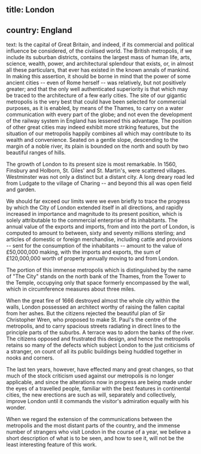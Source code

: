 title: London
----
country: England
----
text: Is the capital of Great Britain, and indeed, if its commercial and political influence be considered, of the civilised world. The British metropolis, if we include its suburban districts, contains the largest mass of human life, arts, science, wealth, power, and architectural splendour that exists, or, in almost all these particulars, that ever has existed in the known annals of mankind. In making this assertion, it should be borne in mind that the power of some ancient cities -- even of Rome herself -- was relatively, but not positively greater; and that the only well authenticated superiority is that which may be traced to the architecture of a few early cities. The site of our gigantic metropolis is the very best that could have been selected for commercial purposes, as it is enabled, by means of the Thames, to carry on a water communication with every part of the globe; and not even the development of the railway system in England has lessened this advantage. The position of other great cities may indeed exhibit more striking features, but the situation of our metropolis happily combines all which may contribute to its wealth and convenience. Seated on a gentle slope, descending to the margin of a noble river, its plain is bounded on the north and south by two beautiful ranges of hills.

The growth of London to its present size is most remarkable. In 1560, Finsbury and Holborn, St. Giles' and St. Martin's, were scattered villages. Westminster was not only a distinct but a distant city. A long dreary road led from Ludgate to the village of Charing -- and beyond this all was open field and garden.

We should far exceed our limits were we even briefly to trace the progress by which the City of London extended itself in all directions, and rapidly increased in importance and magnitude to its present position, which is solely attributable to the commercial enterprise of its inhabitants. The annual value of the exports and imports, from and into the port of London, is computed to amount to between, sixty and seventy millions sterling; and articles of domestic or foreign merchandise, including cattle and provisions -- sent for the consumption of the inhabitants -- amount to the value of £50,000,000 making, with the imports and exports, the sum of £120,000,000 worth of property annually moving to and from London.

The portion of this immense metropolis which is distinguished by the name of "The City" stands on the north bank of the Thames, from the Tower to the Temple, occupying only that space formerly encompassed by the wall, which in circumference measures about three miles.

When the great fire of 1666 destroyed almost the whole city within the walls, London possessed an architect worthy of raising the fallen capital from her ashes. But the citizens rejected the beautiful plan of Sir Christopher Wren, who proposed to make St. Paul's the centre of the metropolis, and to carry spacious streets radiating in direct lines to the principle parts of the suburbs. A terrace was to adorn the banks of the river. The citizens opposed and frustrated this design, and hence the metropolis retains so many of the defects which subject London to the just criticisms of a stranger, on count of all its public buildings being huddled together in nooks and corners.

The last ten years, however, have effected many and great changes, so that much of the stock criticism used against our metropolis is no longer applicable, and since the alterations now in progress are being made under the eyes of a travelled people, familiar with the best features in continental cities, the new erections are such as will, separately and collectively, improve London until it commands the visitor's admiration equally with his wonder.

When we regard the extension of the communications between the metropolis and the most distant parts of the country, and the immense number of strangers who visit London in the course of a year, we believe a short description of what is to be seen, and how to see it, will not be the least interesting feature of this work.
